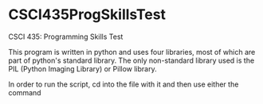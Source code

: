 # CSCI435ProgSkillsTest
CSCI 435: Programming Skills Test

This program is written in python and uses four libraries, most of which are part of python's standard library. The only non-standard library used is the PIL (Python Imaging Library) or Pillow library. 

In order to run the script, cd into the file with it and then use either the command
